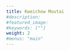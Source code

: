 ```yaml
---
title: Kweichow Moutai
#description: 
#featured_image: 
#keywords: [""]
weight: 2
#menus: "main"
---
```

